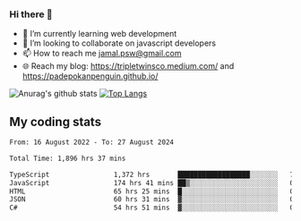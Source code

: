### Hi there 👋

<!--
**padepokanpenguin/padepokanpenguin** is a ✨ _special_ ✨ repository because its `README.md` (this file) appears on your GitHub profile.
-->

- 🌱 I’m currently learning  web development
- 👯 I’m looking to collaborate on javascript developers
- 📫 How to reach me jamal.psw@gmail.com
- 🌐 Reach my blog:
   https://tripletwinsco.medium.com/ and
   https://padepokanpenguin.github.io/

![Anurag's github stats](https://github-readme-stats.vercel.app/api?username=padepokanpenguin&count_private=true&disable_animations=false&show_icons=true&theme=default)
[![Top Langs](https://github-readme-stats.vercel.app/api/top-langs/?username=padepokanpenguin&theme=default&layout=compact)](https://github.com/padepokanpenguin)

## My coding stats

<!--START_SECTION:waka-->

```txt
From: 16 August 2022 - To: 27 August 2024

Total Time: 1,896 hrs 37 mins

TypeScript                1,372 hrs       ██████████████████░░░░░░░   72.34 %
JavaScript                174 hrs 41 mins ██▒░░░░░░░░░░░░░░░░░░░░░░   09.21 %
HTML                      65 hrs 25 mins  █░░░░░░░░░░░░░░░░░░░░░░░░   03.45 %
JSON                      60 hrs 31 mins  ▓░░░░░░░░░░░░░░░░░░░░░░░░   03.19 %
C#                        54 hrs 51 mins  ▓░░░░░░░░░░░░░░░░░░░░░░░░   02.89 %
```

<!--END_SECTION:waka-->


